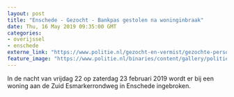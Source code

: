 ```yaml
---
layout: post
title: "Enschede - Gezocht - Bankpas gestolen na woninginbraak"
date: Thu, 16 May 2019 09:35:00 GMT
categories: 
- overijssel 
- enschede 
externe_link: "https://www.politie.nl/gezocht-en-vermist/gezochte-personen/2019/mei/odl/bankpas-gestolen-na-woninginbraak.html"
feature_image: "https://www.politie.nl/binaries/content/gallery/politie/gezocht/verdachten/2019/mei/02-on/2019082252-1.jpg"
---
```


In de nacht van vrijdag 22 op zaterdag 23 februari 2019 wordt er bij een woning aan de Zuid Esmarkerrondweg in Enschede ingebroken.
